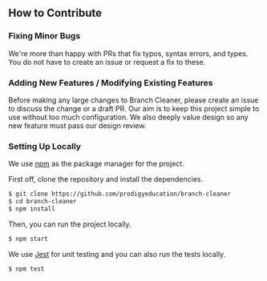 ## How to Contribute

### Fixing Minor Bugs

We're more than happy with PRs that fix typos, syntax errors, and types. You do not have to create an issue or request a fix to these.

### Adding New Features / Modifying Existing Features

Before making any large changes to Branch Cleaner, please create an issue to discuss the change or a draft PR. 
Our aim is to keep this project simple to use without too much configuration.
We also deeply value design so any new feature must pass our design review.

### Setting Up Locally

We use [npm](https://www.npmjs.com/) as the package manager for the project.

First off, clone the repository and install the dependencies.

```sh
$ git clone https://github.com/prodigyeducation/branch-cleaner
$ cd branch-cleaner
$ npm install
```

Then, you can run the project locally.

```sh
$ npm start
```

We use [Jest](https://jestjs.io/) for unit testing and you can also run the tests locally.

```sh
$ npm test
```